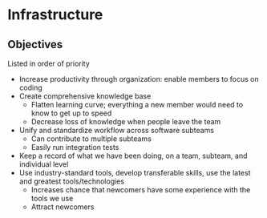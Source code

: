 # Infrastructure

## Objectives

Listed in order of priority

- Increase productivity through organization: enable members to focus on coding
- Create comprehensive knowledge base
    - Flatten learning curve; everything a new member would need to know to get up to speed
    - Decrease loss of knowledge when people leave the team
- Unify and standardize workflow across software subteams
    - Can contribute to multiple subteams
    - Easily run integration tests
- Keep a record of what we have been doing, on a team, subteam, and individual level
- Use industry-standard tools, develop transferable skills, use the latest and greatest tools/technologies
    - Increases chance that newcomers have some experience with the tools we use
    - Attract newcomers
